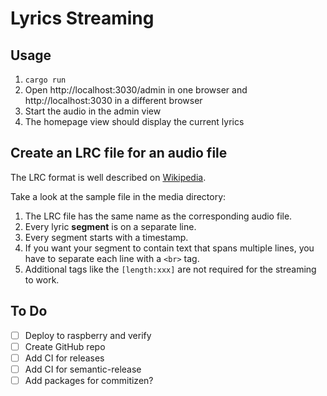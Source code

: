 # Lyrics Streaming

## Usage

1. `cargo run`
1. Open http://localhost:3030/admin in one browser and http://localhost:3030 in a different browser
1. Start the audio in the admin view
1. The homepage view should display the current lyrics

## Create an LRC file for an audio file

The LRC format is well described on [Wikipedia](https://en.wikipedia.org/wiki/LRC_(file_format)).

Take a look at the sample file in the media directory:

1. The LRC file has the same name as the corresponding audio file.
1. Every lyric **segment** is on a separate line.
1. Every segment starts with a timestamp.
1. If you want your segment to contain text that spans multiple lines, you have to separate each line with a `<br>` tag.
1. Additional tags like the `[length:xxx]` are not required for the streaming to work.

## To Do

- [ ] Deploy to raspberry and verify
- [ ] Create GitHub repo
- [ ] Add CI for releases
- [ ] Add CI for semantic-release
- [ ] Add packages for commitizen?
